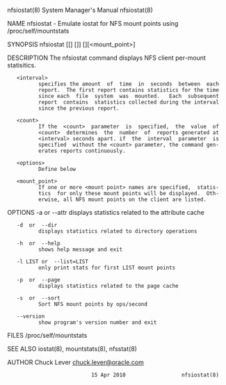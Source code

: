 nfsiostat(8)             System Manager's Manual            nfsiostat(8)

NAME
       nfsiostat   -   Emulate   iostat   for  NFS  mount  points  using
       /proc/self/mountstats

SYNOPSIS
       nfsiostat [[<interval>] [<count>]] [<options>][<mount_point>]

DESCRIPTION
       The nfsiostat command displays NFS client per-mount statisitics.

       <interval>
              specifies the amount  of  time  in  seconds  between  each
              report.  The first report contains statistics for the time
              since each  file  system  was  mounted.   Each  subsequent
              report  contains  statistics collected during the interval
              since the previous report.

       <count>
              If the  <count>  parameter  is  specified,  the  value  of
              <count>  determines  the  number  of  reports generated at
              <interval> seconds apart. if  the  interval  parameter  is
              specified  without the <count> parameter, the command gen‐
              erates reports continuously.

       <options>
              Define below

       <mount_point>
              If one or more <mount point> names are specified,  statis‐
              tics  for only these mount points will be displayed.  Oth‐
              erwise, all NFS mount points on the client are listed.

OPTIONS
       -a  or  --attr
              displays statistics related to the attribute cache

       -d  or  --dir
              displays statistics related to directory operations

       -h  or  --help
              shows help message and exit

       -l LIST or  --list=LIST
              only print stats for first LIST mount points

       -p  or  --page
              displays statistics related to the page cache

       -s  or  --sort
              Sort NFS mount points by ops/second

       --version
              show program's version number and exit

FILES
       /proc/self/mountstats

SEE ALSO
       iostat(8), mountstats(8), nfsstat(8)

AUTHOR
       Chuck Lever <chuck.lever@oracle.com>

                               15 Apr 2010                  nfsiostat(8)
